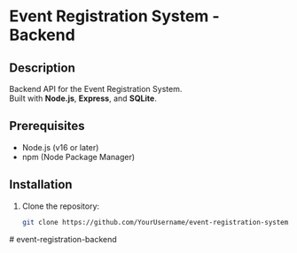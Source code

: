 # Event Registration System - Backend

## Description
Backend API for the Event Registration System.  
Built with **Node.js**, **Express**, and **SQLite**.

## Prerequisites
- Node.js (v16 or later)
- npm (Node Package Manager)

## Installation
1. Clone the repository:
   ```bash
   git clone https://github.com/YourUsername/event-registration-system.git
#   e v e n t - r e g i s t r a t i o n - b a c k e n d  
 